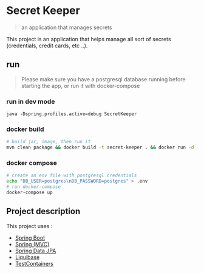 # Secret Keeper
> an application that manages secrets

This project is an application that helps manage all sort of 
secrets (credentials, credit cards, etc ..).


## run
> Please make sure you have a postgresql database running before starting the app,
> or run it with docker-compose
### run in dev mode

`java -Dspring.profiles.active=debug SecretKeeper`

### docker build

``` bash
# build jar, image, then run it
mvn clean package && docker build -t secret-keeper . && docker run -d -p 8080:8080 -e PROFILE=development,debug --name secret-keeper && docker ps | grep "secret-keeper"
```

### docker compose

``` bash
# create an env file with postgresql credentials
echo "DB_USER=postgres\nDB_PASSWORD=postgres" > .env
# run docker-compose
docker-compose up
```

## Project description 
This project uses : 
- [Spring Boot](https://github.com/spring-projects/spring-boot)
- [Spring (MVC)](https://github.com/spring-projects/spring-framework)
- [Spring Data JPA](https://github.com/spring-projects/spring-data-jpa)
- [Liquibase](https://github.com/liquibase/liquibase)
- [TestContainers](https://github.com/testcontainers/testcontainers-java)